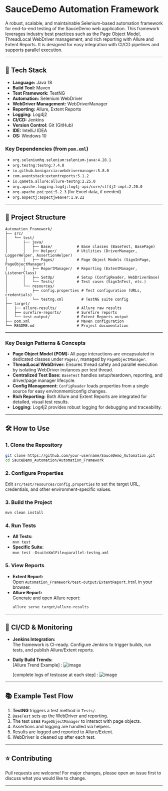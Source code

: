 
# SauceDemo Automation Framework

A robust, scalable, and maintainable Selenium-based automation framework for end-to-end testing of the SauceDemo web application. This framework leverages industry best practices such as the Page Object Model, ThreadLocal WebDriver management, and rich reporting with Allure and Extent Reports. It is designed for easy integration with CI/CD pipelines and supports parallel execution.

---

## :rocket: Tech Stack

- **Language:** Java 18
- **Build Tool:** Maven
- **Test Framework:** TestNG
- **Automation:** Selenium WebDriver
- **WebDriver Management:** WebDriverManager
- **Reporting:** Allure, Extent Reports
- **Logging:** Log4j2
- **CI/CD:** Jenkins
- **Version Control:** Git (GitHub)
- **IDE:** IntelliJ IDEA
- **OS:** Windows 10

### Key Dependencies (from `pom.xml`)
- `org.seleniumhq.selenium:selenium-java:4.28.1`
- `org.testng:testng:7.4.0`
- `io.github.bonigarcia:webdrivermanager:5.8.0`
- `com.aventstack:extentreports:5.1.2`
- `io.qameta.allure:allure-testng:2.25.0`
- `org.apache.logging.log4j:log4j-api/core/slf4j2-impl:2.20.0`
- `org.apache.poi:poi:5.2.3` (for Excel data, if needed)
- `org.aspectj:aspectjweaver:1.9.22`

---

## :triangular_ruler: Project Structure

```
Automation_Framework/
├── src/
│   └── test/
│       ├── java/
│       │   ├── Base/           # Base classes (BaseTest, BasePage)
│       │   ├── Helper/         # Utilities (DriverManager, LoggerHelper, AssertionHelper)
│       │   ├── Pages/          # Page Object Models (SignInPage, PageObjectManager)
│       │   ├── ReportManager/  # Reporting (ExtentManager, ListenerClass)
│       │   ├── SetUp/          # Setup (ConfigReader, WebDriverBase)
│       │   └── Tests/          # Test cases (SignInTest, etc.)
│       └── resources/
│           ├── config.properties # Test configuration (URLs, credentials)
│           └── testng.xml        # TestNG suite config
├── target/
│   ├── allure-results/         # Allure raw results
│   ├── surefire-reports/       # Surefire reports
│   └── test-output/            # Extent Reports output
├── pom.xml                     # Maven configuration
└── README.md                   # Project documentation
```

---

### Key Design Patterns & Concepts

- **Page Object Model (POM):** All page interactions are encapsulated in dedicated classes under `Pages/`, managed by `PageObjectManager`.
- **ThreadLocal WebDriver:** Ensures thread safety and parallel execution by isolating WebDriver instances per test thread.
- **Centralized Test Base:** `BaseTest` handles setup/teardown, reporting, and driver/page manager lifecycle.
- **Config Management:** `ConfigReader` loads properties from a single source for easy environment/config changes.
- **Rich Reporting:** Both Allure and Extent Reports are integrated for detailed, visual test results.
- **Logging:** Log4j2 provides robust logging for debugging and traceability.

---

## :hammer_and_wrench: How to Use

### 1. Clone the Repository

```bash
git clone https://github.com/your-username/SauceDemo_Automation.git
cd SauceDemo_Automation/Automation_Framework
```

### 2. Configure Properties

Edit `src/test/resources/config.properties` to set the target URL, credentials, and other environment-specific values.

### 3. Build the Project

```bash
mvn clean install
```

### 4. Run Tests

- **All Tests:**  
  `mvn test`
- **Specific Suite:**  
  `mvn test -DsuiteXmlFile=parallel-testng.xml`

### 5. View Reports

- **Extent Report:**  
  Open `Automation_Framework/test-output/ExtentReport.html` in your browser.
- **Allure Report:**  
  Generate and open Allure report:
  ```bash
  allure serve target/allure-results
  ```

---

## :repeat: CI/CD & Monitoring

- **Jenkins Integration:**  
  The framework is CI-ready. Configure Jenkins to trigger builds, run tests, and publish Allure/Extent reports.
- **Daily Build Trends:**  
  [Allure Trend Example] :
![image](https://github.com/user-attachments/assets/078c8ad8-d520-40d1-bd8a-2df7c314480c)

  [complete logs of testcase at each step] :
![image](https://github.com/user-attachments/assets/fd5339a2-5862-4cd6-8ca5-8ace884156ca)


---

## :books: Example Test Flow

1. **TestNG** triggers a test method in `Tests/`.
2. `BaseTest` sets up the WebDriver and reporting.
3. The test uses `PageObjectManager` to interact with page objects.
4. Assertions and logging are handled via helpers.
5. Results are logged and reported to Allure/Extent.
6. WebDriver is cleaned up after each test.

---

## :star: Contributing

Pull requests are welcome! For major changes, please open an issue first to discuss what you would like to change.

---

